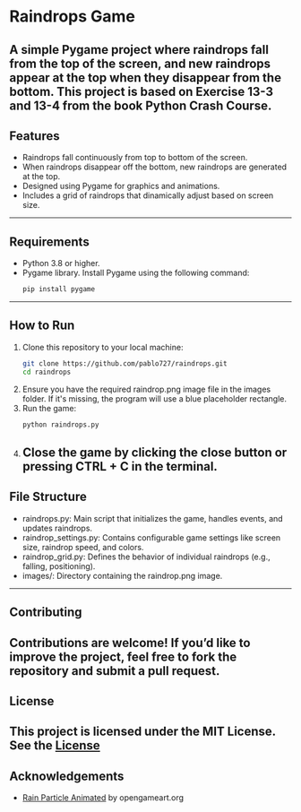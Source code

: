# Raindrops Game
A simple Pygame project where raindrops fall from the top of the screen, and new raindrops appear at the top when they disappear from the bottom. This project is based on Exercise 13-3 and 13-4 from the book Python Crash Course. 
---
## Features
- Raindrops fall continuously from top to bottom of the screen.
- When raindrops disappear off the bottom, new raindrops are generated at the top.
- Designed using Pygame for graphics and animations.
- Includes a grid of raindrops that dinamically adjust based on screen size.
---
## Requirements
- Python 3.8 or higher.
- Pygame library.
  Install Pygame using the following command:
  ```bash
  pip install pygame
  ```
---
## How to Run
1. Clone this repository to your local machine:
   ```bash
   git clone https://github.com/pablo727/raindrops.git
   cd raindrops
   ```
2. Ensure you have the required raindrop.png image file in the images folder. If it's missing, the program will use a blue placeholder rectangle.
3. Run the game:
   ```bash
   python raindrops.py
   ```
4. Close the game by clicking the close button or pressing CTRL + C in the terminal.
   ---
## File Structure
- raindrops.py: Main script that initializes the game, handles events, and updates raindrops.
- raindrop_settings.py: Contains configurable game settings like screen size, raindrop speed, and colors.
- raindrop_grid.py: Defines the behavior of individual raindrops (e.g., falling, positioning).
- images/: Directory containing the raindrop.png image.
---
## Contributing
Contributions are welcome! If you’d like to improve the project, feel free to fork the repository and submit a pull request.
---
## License
This project is licensed under the MIT License. See the [License](./LICENSE)
---
## Acknowledgements
- [Rain Particle Animated](https://opengameart.org/content/rain-particle-animated) by opengameart.org
   
